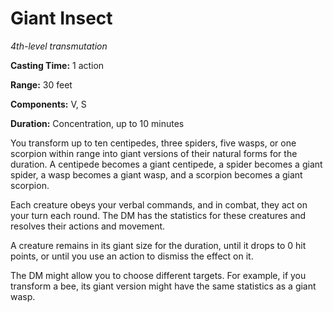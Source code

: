 <title>Giant Insect</title>

# Giant Insect

_4th-level transmutation_

**Casting Time:** 1 action

**Range:** 30 feet

**Components:** V, S

**Duration:** Concentration, up to 10 minutes

You transform up to ten centipedes, three
spiders, five wasps, or one scorpion within
range into giant versions of their natural
forms for the duration. A centipede becomes a
giant centipede, a spider becomes a giant
spider, a wasp becomes a giant wasp, and a
scorpion becomes a giant scorpion.

Each creature obeys your verbal commands, and
in combat, they act on your turn each round.
The DM has the statistics for these creatures
and resolves their actions and movement.

A creature remains in its giant size for the
duration, until it drops to 0 hit points, or
until you use an action to dismiss the effect
on it.

The DM might allow you to choose different
targets. For example, if you transform a bee,
its giant version might have the same
statistics as a giant wasp.



